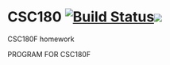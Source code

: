 # CSC180 [![Build Status](https://travis-ci.org/Louis-He/CSC180.svg?branch=master)](https://travis-ci.org/Louis-He/CSC180)[![](https://img.shields.io/badge/python-2.7-blue.svg)](https://www.python.org/download/releases/2.7/)
CSC180F homework

PROGRAM FOR CSC180F
